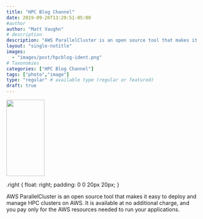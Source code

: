 ```yaml
---
title: "HPC Blog Channel"
date: 2019-09-26T13:29:51-05:00
#author
author: "Matt Vaughn"
# description
description: "AWS ParallelCluster is an open source tool that makes it easy to deploy and manage HPC clusters on AWS"
layout: "single-notitle"
images:
  - "images/post/hpcblog-ident.png"
# Taxonomies
categories: ["HPC Blog Channel"]
tags: ["photo","image"]
type: "regular" # available type (regular or featured)
draft: true
---
```



<img width="100" height="200" src="/images/post/ParallelCluster.png" style="width=100">

.right {
 float: right;
 padding: 0 0 20px 20px;
}

AWS ParallelCluster is an open source tool that makes it easy to deploy and manage HPC clusters on AWS. It is available at no additional charge, and you pay only for the AWS resources needed to run your applications.


